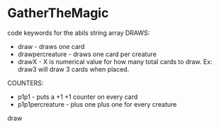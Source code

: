 # GatherTheMagic
code keywords for the abils string array
DRAWS:
- draw - draws one card
- drawpercreature - draws one card per creature
- drawX - X is numerical value for how many total cards to draw. Ex: draw3 will draw 3 cards when placed. 

COUNTERS:
- p1p1 - puts a +1 +1 counter on every card
- p1p1percreature - plus one plus one for every creature


draw 

